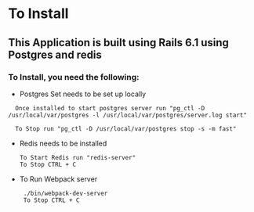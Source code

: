 # To Install

## This Application is built using Rails 6.1 using Postgres and redis

### To Install, you need the following:
* Postgres Set needs to be set up locally
``` 
  Once installed to start postgres server run "pg_ctl -D /usr/local/var/postgres -l /usr/local/var/postgres/server.log start"

  To Stop run "pg_ctl -D /usr/local/var/postgres stop -s -m fast" 
  ```

* Redis needs to be installed
  ```
  To Start Redis run "redis-server"
  To Stop CTRL + C
  ```

* To Run Webpack server
  ```
   ./bin/webpack-dev-server
   To Stop CTRL + C
   ```
